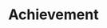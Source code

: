---
layout: collection
title: Achievement
permalink: /achievement/
entries_layout: grid
collection: achievement
---